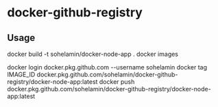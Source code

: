 # docker-github-registry

## Usage
docker build -t sohelamin/docker-node-app .
docker images

docker login docker.pkg.github.com --username sohelamin
docker tag IMAGE_ID docker.pkg.github.com/sohelamin/docker-github-registry/docker-node-app:latest
docker push docker.pkg.github.com/sohelamin/docker-github-registry/docker-node-app:latest

